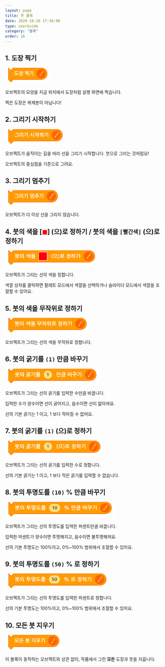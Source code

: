 ```yaml
---
layout: page
title: 붓 블록
date: 2020-10-26 17:36:00
type: userGuide
category: "블록"
order: 16
---
```


## 1. 도장 찍기



![block-brush](images/block-brush-01.png)



오브젝트의 모양을 지금 위치에서 도장처럼 실행 화면에 찍습니다.

찍은 도장은 복제본이 아닙니다!



## 2. 그리기 시작하기



![block-brush](images/block-brush-02.png)



오브젝트가 움직이는 길을 따라 선을 그리기 시작합니다. 붓으로 그리는 것처럼요!

오브젝트의 중심점을 기준으로 그려요.



## 3. 그리기 멈추기



![block-brush](images/block-brush-03.png)



오브젝트가 더 이상 선을 그리지 않습니다.



## 4. 붓의 색을 [<span style="color:red">◼︎</span>] (으)로 정하기 / 붓의 색을 `[빨간색]` (으)로 정하기



![block-brush](images/block-brush-04.png)



오브젝트가 그리는 선의 색을 정합니다.

색깔 상자를 클릭하면 팔레트 모드에서 색깔을 선택하거나 슬라이더 모드에서 색깔을 조절할 수 있어요.



## 5. 붓의 색을 무작위로 정하기



![block-brush](images/block-brush-05.png)



오브젝트가 그리는 선의 색을 무작위로 정합니다.



## 6. 붓의 굵기를 `(1)` 만큼 바꾸기



![block-brush](images/block-brush-06.png)



오브젝트가 그리는 선의 굵기를 입력한 수만큼 바꿉니다.

입력한 수가 양수이면 선이 굵어지고, 음수이면 선이 얇아져요.

선의 기본 굵기는 1 이고, 1 보다 작아질 수 없어요.



## 7. 붓의 굵기를 `(1)` (으)로 정하기



![block-brush](images/block-brush-07.png)



오브젝트가 그리는 선의 굵기를 입력한 수로 정합니다.

선의 기본 굵기는 1 이고, 1 보다 작은 굵기를 입력할 수 없습니다.



## 8. 붓의 투명도를 `(10)` % 만큼 바꾸기



![block-brush](images/block-brush-08.png)



오브젝트가 그리는 선의 투명도를 입력한 퍼센트만큼 바꿉니다.

입력한 퍼센트가 양수이면 투명해지고, 음수이면 불투명해져요.

선의 기본 투명도는 100%이고, 0%~100% 범위에서 조절할 수 있어요.



## 9. 붓의 투명도를 `(50)` % 로 정하기



![block-brush](images/block-brush-09.png)



오브젝트가 그리는 선의 투명도를 입력한 퍼센트로 정합니다.

선의 기본 투명도는 100%이고, 0%~100% 범위에서 조절할 수 있어요.



## 10. 모든 붓 지우기



![block-brush](images/block-brush-10.png)



이 블록이 동작하는 오브젝트와 상관 없이, 작품에서 그린 **모든** 도장과 붓을 지웁니다.
